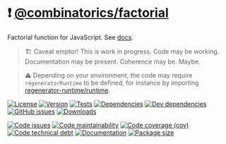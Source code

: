 :exclamation: [@combinatorics/factorial](https://computational-combinatorics.github.io/factorial)
==

Factorial function for JavaScript.
See [docs](https://computational-combinatorics.github.io/factorial/index.html).

> :building_construction: Caveat emptor! This is work in progress. Code may be
> working. Documentation may be present. Coherence may be. Maybe.

> :warning: Depending on your environment, the code may require
> `regeneratorRuntime` to be defined, for instance by importing
> [regenerator-runtime/runtime](https://www.npmjs.com/package/regenerator-runtime).

[![License](https://img.shields.io/github/license/computational-combinatorics/factorial.svg)](https://raw.githubusercontent.com/computational-combinatorics/factorial/main/LICENSE)
[![Version](https://img.shields.io/npm/v/@combinatorics/factorial.svg)](https://www.npmjs.org/package/@combinatorics/factorial)
[![Tests](https://img.shields.io/github/workflow/status/computational-combinatorics/factorial/ci:test?event=push&label=tests)](https://github.com/computational-combinatorics/factorial/actions/workflows/ci:test.yml?query=branch:main)
[![Dependencies](https://img.shields.io/david/computational-combinatorics/factorial.svg)](https://david-dm.org/computational-combinatorics/factorial)
[![Dev dependencies](https://img.shields.io/david/dev/computational-combinatorics/factorial.svg)](https://david-dm.org/computational-combinatorics/factorial?type=dev)
[![GitHub issues](https://img.shields.io/github/issues/computational-combinatorics/factorial.svg)](https://github.com/computational-combinatorics/factorial/issues)
[![Downloads](https://img.shields.io/npm/dm/@combinatorics/factorial.svg)](https://www.npmjs.org/package/@combinatorics/factorial)

[![Code issues](https://img.shields.io/codeclimate/issues/computational-combinatorics/factorial.svg)](https://codeclimate.com/github/computational-combinatorics/factorial/issues)
[![Code maintainability](https://img.shields.io/codeclimate/maintainability/computational-combinatorics/factorial.svg)](https://codeclimate.com/github/computational-combinatorics/factorial/trends/churn)
[![Code coverage (cov)](https://img.shields.io/codecov/c/gh/computational-combinatorics/factorial/main.svg)](https://codecov.io/gh/computational-combinatorics/factorial)
[![Code technical debt](https://img.shields.io/codeclimate/tech-debt/computational-combinatorics/factorial.svg)](https://codeclimate.com/github/computational-combinatorics/factorial/trends/technical_debt)
[![Documentation](https://computational-combinatorics.github.io/factorial/badge.svg)](https://computational-combinatorics.github.io/factorial/source.html)
[![Package size](https://img.shields.io/bundlephobia/minzip/@combinatorics/factorial)](https://bundlephobia.com/result?p=@combinatorics/factorial)
